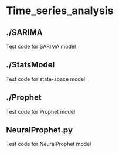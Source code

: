 # Time_series_analysis

## ./SARIMA
Test code for SARIMA model

## ./StatsModel
Test code for state-space model

## ./Prophet
Test code for Prophet model

## NeuralProphet.py
Test code for NeuralProphet model